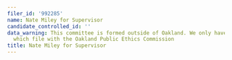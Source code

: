 ```yaml
---
filer_id: '992285'
name: Nate Miley for Supervisor
candidate_controlled_id: ''
data_warning: This committee is formed outside of Oakland. We only have data on committees
  which file with the Oakland Public Ethics Commission
title: Nate Miley for Supervisor
---
```

